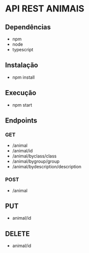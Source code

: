 # API REST ANIMAIS

## Dependências

- npm
- node
- typescript

## Instalação

- npm install

## Execução

- npm start

## Endpoints

### GET
- /animal
- /animal/id
- /animal/byclass/class
- /animal/bygroup/group
- /animal/bydescription/description

### POST
- /animal

## PUT
- animal/id

## DELETE 
- animal/id
